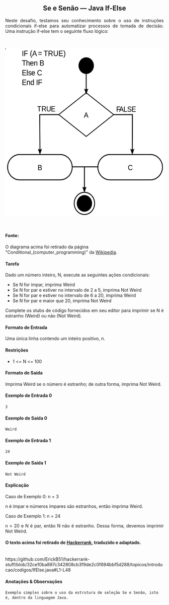 <h2 align="center">Se e Senão — Java If-Else</h2>
  <p  align="justify">Neste desafio, testamos seu conhecimento sobre o uso de instruções condicionais if-else para automatizar processos de tomada de decisão. Uma instrução if-else tem o seguinte fluxo lógico:</p>

  <br>
  <p align="center">
    <img width="547px" height="534px" src="https://github.com/ErickB51/hackerrank-stuff/blob/main/imagens/if-then-else.png">
  </p>
  <br>

<h4>Fonte:</h4>

O diagrama acima foi retirado da página "Conditional_(computer_programming)" da [Wikipedia](https://en.wikipedia.org/wiki/).

<h4>Tarefa</h4>
   <p  align="justify">Dado um número inteiro, N, execute as seguintes ações condicionais:</p>
   <ul>
      <li>Se N for ímpar, imprima Weird</li>
      <li>Se N for par e estiver no intervalo de 2 a 5, imprima Not Weird</li>
      <li>Se N for par e estiver no intervalo de 6 a 20, imprima Weird</li>
      <li>Se N for par e maior que 20, imprima Not Weird</li>
   </ul>
   <p  align="justify">Complete os stubs de código fornecidos em seu editor para imprimir se N é estranho (Weird) ou não (Not Weird).</p>

<h4>Formato de Entrada</h4>
  <p  align="justify">Uma única linha contendo um inteiro positivo, n.</p>

<h4>Restrições</h4>
  <ul>
	  <li>1 <= N <= 100 </li>
  </ul>

<h4>Formato de Saída</h4>
  <p  align="justify">Imprima Weird se o número é estranho; de outra forma, imprima Not Weird.</p>

<h4>Exemplo de Entrada 0</h4>

```
3
```

<h4>Exemplo de Saída 0</h4>

```
Weird
```

<h4>Exemplo de Entrada 1</h4>

```
24
```

<h4>Exemplo de Saída 1</h4>

```
Not Weird
```

<h4>Explicação</h4>
  <p  align="justify">Caso de Exemplo 0: n = 3</p>
  <p  align="justify">n é ímpar e números ímpares são estranhos, então imprima Weird.</p>
  <p  align="justify">Caso de Exemplo 1: n = 24</p>
  <p  align="justify">n > 20 e N é par, então N não é estranho. Dessa forma, devemos imprimir Not Weird.</p>

#### O texto acima foi retirado de [Hackerrank](https://www.hackerrank.com/), traduzido e adaptado.

  <br>
  https://github.com/ErickB51/hackerrank-stuff/blob/32ce10ba897c342808cb3f9de2c0f694bbf5d288/topicos/introducao/codigos/IfElse.java#L1-L48

<h4>Anotações & Observações</h4>

```  
Exemplo simples sobre o uso da estrutura de seleção Se e Senão, isto é, dentro da linguagem Java.
```